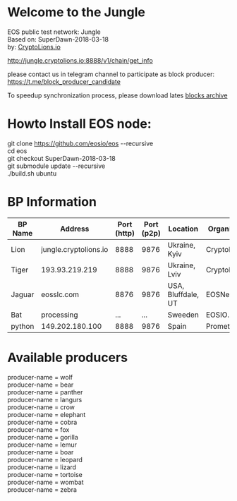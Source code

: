 # Welcome to the Jungle
EOS public test network: Jungle   
Based on: SuperDawn-2018-03-18  
by: <a href="http://CryptoLions.io">CryptoLions.io</a>  

http://jungle.cryptolions.io:8888/v1/chain/get_info

please contact us in telegram channel to participate as block producer: https://t.me/block_producer_candidate

To speedup synchronization process, please download lates <a href="http://jungle.cryptolions.io:9898/blocks/jungleBlocks.tar.gz">blocks archive </a>

# Howto Install EOS node:  
  
git clone https://github.com/eosio/eos --recursive  
cd eos  
git checkout SuperDawn-2018-03-18  
git submodule update --recursive  
./build.sh ubuntu  


# BP Information
| BP Name | Address | Port (http) | Port (p2p) | Location | Organisation |
|---------|---------|-------------|------------|----------|--------------|
| Lion | jungle.cryptolions.io | 8888 | 9876 | Ukraine, Kyiv | CryptoLions.io |
| Tiger | 193.93.219.219 | 8888 | 9876 | Ukraine, Lviv | CryptoLions.io |
| Jaguar | eosslc.com | 8876 | 9876 | USA, Bluffdale, UT | EOSNet.io |
| Bat | processing | ... | ... | Sweeden | EOSIO.se |
| python | 149.202.180.100 | 8888 | 9876 | Spain | Prometeos.io |


# Available producers
producer-name = wolf  
producer-name = bear  
producer-name = panther  
producer-name = langurs  
producer-name = crow  
producer-name = elephant  
producer-name = cobra  
producer-name = fox  
producer-name = gorilla  
producer-name = lemur  
producer-name = boar  
producer-name = leopard  
producer-name = lizard  
producer-name = tortoise  
producer-name = wombat  
producer-name = zebra  



